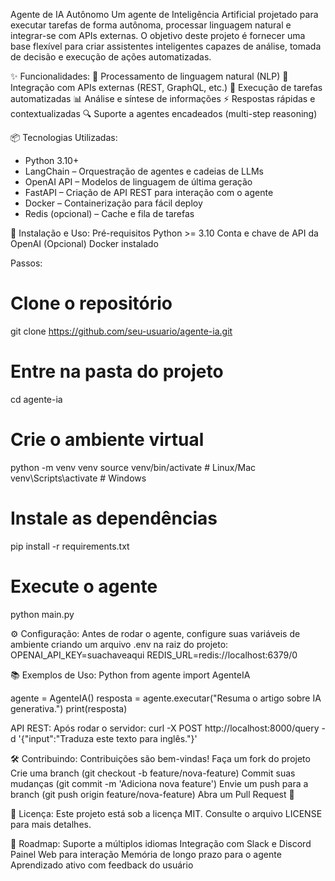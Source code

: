 Agente de IA Autônomo
Um agente de Inteligência Artificial projetado para executar tarefas de forma autônoma, processar linguagem natural e integrar-se com APIs externas.
O objetivo deste projeto é fornecer uma base flexível para criar assistentes inteligentes capazes de análise, tomada de decisão e execução de ações automatizadas.

✨ Funcionalidades:
  🧠 Processamento de linguagem natural (NLP)
  🔄 Integração com APIs externas (REST, GraphQL, etc.)
  🎯 Execução de tarefas automatizadas
  📊 Análise e síntese de informações
  ⚡ Respostas rápidas e contextualizadas
  🔍 Suporte a agentes encadeados (multi-step reasoning)

📦 Tecnologias Utilizadas:
  - Python 3.10+
  - LangChain – Orquestração de agentes e cadeias de LLMs
  - OpenAI API – Modelos de linguagem de última geração
  - FastAPI – Criação de API REST para interação com o agente
  - Docker – Containerização para fácil deploy
  - Redis (opcional) – Cache e fila de tarefas

🚀 Instalação e Uso:
  Pré-requisitos
    Python >= 3.10
    Conta e chave de API da OpenAI
    (Opcional) Docker instalado

Passos:
# Clone o repositório
git clone https://github.com/seu-usuario/agente-ia.git

# Entre na pasta do projeto
cd agente-ia

# Crie o ambiente virtual
python -m venv venv
source venv/bin/activate  # Linux/Mac
venv\Scripts\activate     # Windows

# Instale as dependências
pip install -r requirements.txt

# Execute o agente
python main.py

⚙️ Configuração:
Antes de rodar o agente, configure suas variáveis de ambiente criando um arquivo .env na raiz do projeto:
  OPENAI_API_KEY=suachaveaqui
  REDIS_URL=redis://localhost:6379/0
  
📚 Exemplos de Uso:
Python
  from agente import AgenteIA

  agente = AgenteIA()
  resposta = agente.executar("Resuma o artigo sobre IA generativa.")
  print(resposta)
  
API REST:
Após rodar o servidor:
  curl -X POST http://localhost:8000/query -d '{"input":"Traduza este texto para inglês."}'
  
🛠️ Contribuindo:
  Contribuições são bem-vindas!
  Faça um fork do projeto
  Crie uma branch (git checkout -b feature/nova-feature)
  Commit suas mudanças (git commit -m 'Adiciona nova feature')
  Envie um push para a branch (git push origin feature/nova-feature)
  Abra um Pull Request 🚀
  
📄 Licença:
Este projeto está sob a licença MIT. Consulte o arquivo LICENSE para mais detalhes.

🌟 Roadmap:
 Suporte a múltiplos idiomas
 Integração com Slack e Discord
 Painel Web para interação
 Memória de longo prazo para o agente
 Aprendizado ativo com feedback do usuário
